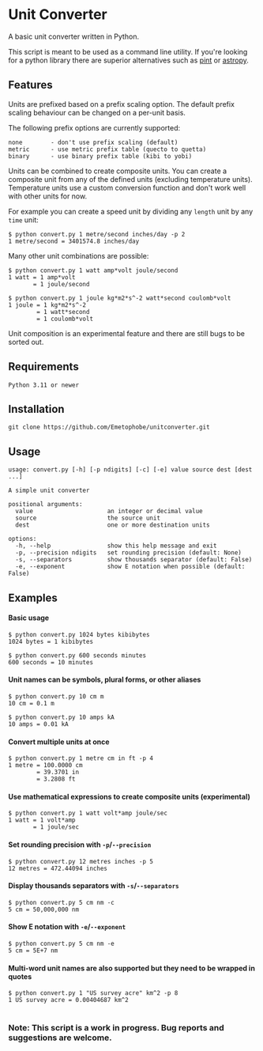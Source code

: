 # Unit Converter

A basic unit converter written in Python.

This script is meant to be used as a command line utility. If you're looking for a
python library there are superior alternatives such as [pint][1] or [astropy][2].

## Features

Units are prefixed based on a prefix scaling option. The default prefix
scaling behaviour can be changed on a per-unit basis.

The following prefix options are currently supported:

    none        - don't use prefix scaling (default)
    metric      - use metric prefix table (quecto to quetta)
    binary      - use binary prefix table (kibi to yobi)


Units can be combined to create composite units. You can create a composite unit
from any of the defined units (excluding temperature units). Temperature units use
a custom conversion function and don't work well with other units for now.

For example you can create a speed unit by dividing any `length` unit by any `time` unit:

    $ python convert.py 1 metre/second inches/day -p 2
    1 metre/second = 3401574.8 inches/day

Many other unit combinations are possible:

    $ python convert.py 1 watt amp*volt joule/second
    1 watt = 1 amp*volt
           = 1 joule/second

    $ python convert.py 1 joule kg*m2*s^-2 watt*second coulomb*volt
    1 joule = 1 kg*m2*s^-2
            = 1 watt*second
            = 1 coulomb*volt

Unit composition is an experimental feature and there are still bugs to be sorted out.


## Requirements

    Python 3.11 or newer

## Installation

    git clone https://github.com/Emetophobe/unitconverter.git

## Usage

    usage: convert.py [-h] [-p ndigits] [-c] [-e] value source dest [dest ...]

    A simple unit converter

    positional arguments:
      value                     an integer or decimal value
      source                    the source unit
      dest                      one or more destination units

    options:
      -h, --help                show this help message and exit
      -p, --precision ndigits   set rounding precision (default: None)
      -s, --separators          show thousands separator (default: False)
      -e, --exponent            show E notation when possible (default: False)


## Examples

#### Basic usage

    $ python convert.py 1024 bytes kibibytes
    1024 bytes = 1 kibibytes

    $ python convert.py 600 seconds minutes
    600 seconds = 10 minutes

#### Unit names can be symbols, plural forms, or other aliases

    $ python convert.py 10 cm m
    10 cm = 0.1 m

    $ python convert.py 10 amps kA
    10 amps = 0.01 kA

#### Convert multiple units at once

    $ python convert.py 1 metre cm in ft -p 4
    1 metre = 100.0000 cm
            = 39.3701 in
            = 3.2808 ft

#### Use mathematical expressions to create composite units (experimental)

    $ python convert.py 1 watt volt*amp joule/sec
    1 watt = 1 volt*amp
           = 1 joule/sec


#### Set rounding precision with `-p`/`--precision`

    $ python convert.py 12 metres inches -p 5
    12 metres = 472.44094 inches

#### Display thousands separators with `-s`/`--separators`

    $ python convert.py 5 cm nm -c
    5 cm = 50,000,000 nm

#### Show E notation with `-e`/`--exponent`

    $ python convert.py 5 cm nm -e
    5 cm = 5E+7 nm


#### Multi-word unit names are also supported but they need to be wrapped in quotes

    $ python convert.py 1 "US survey acre" km^2 -p 8
    1 US survey acre = 0.00404687 km^2

#
### Note: This script is a work in progress. Bug reports and suggestions are welcome.


[1]: https://github.com/hgrecco/pint/
[2]: https://github.com/astropy/astropy
